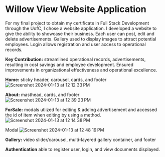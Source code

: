 # Willow View Website Application 
For my final project to obtain my certificate in Full Stack Development through the UofC, I chose a website application. 
I developed a website to give the ability to showcase their business. Each user can post, edit and delete advertisements. Gallery used to display images to attract potential employees. Login allows registration and user access to operational records. 

**Key Contribution:** streamlined operational records, advertisements, resulting in cost savings and employee development. Ensured improvements in organizational effectiveness and operational excellence. 


**Home:** sticky header, carousel, cards, and footer
![Screenshot 2024-01-13 at 12 12 33 PM](https://github.com/laingk288/willow_view/assets/135386431/2fb5c198-4fe4-4f03-a47d-5e74fd828808)


**About:** masthead, cards, and footer
![Screenshot 2024-01-13 at 12 39 23 PM](https://github.com/laingk288/willow_view/assets/135386431/59f5d7a6-751a-4ad8-a821-ab157e29ea8c)


**ForSale:** modals utlized for editing & adding advertisement and accessed the id of item when editing by using a method.
![Screenshot 2024-01-13 at 12 14 38 PM](https://github.com/laingk288/willow_view/assets/135386431/dcf675ac-701e-42e9-9e9b-adecea4e5e65)

Modal
![Screenshot 2024-01-13 at 12 48 19 PM](https://github.com/laingk288/willow_view/assets/135386431/3d8c402a-af84-4a20-90f5-a40f7fe6ca94)


**Gallery:** video slider/carousel, multi-layered gallery container, and footer

**Authentication** able to register user, login, and view documents displayed. 
